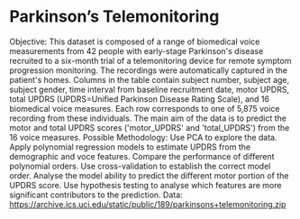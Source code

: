 # Parkinson’s Telemonitoring
Objective: This dataset is composed of a range of biomedical voice measurements from
42 people with early-stage Parkinson's disease recruited to a six-month trial of a
telemonitoring device for remote symptom progression monitoring. The recordings
were automatically captured in the patient's homes. Columns in the table contain
subject number, subject age, subject gender, time interval from baseline recruitment
date, motor UPDRS, total UPDRS (UPDRS=Unified Parkinson Disease Rating Scale), and
16 biomedical voice measures. Each row corresponds to one of 5,875 voice recording
from these individuals. The main aim of the data is to predict the motor and total
UPDRS scores ('motor_UPDRS' and 'total_UPDRS') from the 16 voice measures.
Possible Methodology: Use PCA to explore the data. Apply polynomial regression
models to estimate UPDRS from the demographic and voce features. Compare the
performance of different polynomial orders. Use cross-validation to establish the
correct model order.
Analyse the model ability to predict the different motor portion of the UPDRS
score. Use hypothesis testing to analyse which features are more significant
contributors to the prediction.
Data: https://archive.ics.uci.edu/static/public/189/parkinsons+telemonitoring.zip
